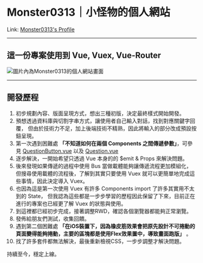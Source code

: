 # Monster0313｜小怪物的個人網站

Link: [Monster0313's Profile](https://monster0313.me)

---

## 這一份專案使用到 Vue, Vuex, Vue-Router

![圖片內為Monster0313的個人網站畫面](https://i.imgur.com/dZZv1mU.png "Monster0313's Profile")

---

## 開發歷程

1.  初步規劃內容、版面呈現方式，想出三種初版，決定最終樣式開始開發。
2.  預想透過資料庫與切割字串方式，讓使用者自己輸入對話，找到對應關鍵字回覆，
    但由於技術力不足，加上後端技術不精熟，因此將輸入的部分改成預設按鈕呈現。
3.  第一次遇到困難處 **「不知道如何在兩個 Components 之間傳遞參數」**，可參見 [QuestionButton.vue](https://github.com/Monster0313/Monster0313-Profile/blob/master/src/components/QuestionButton.vue) 以及 [Question.vue](https://github.com/Monster0313/Monster0313-Profile/blob/master/src/components/Question.vue)
4.  逐步解決，一開始希望只透過 Vue 本身的的 $emit & Props 來解決問題。
5.  後來發現如果傳遞的過程中使用 Bus 當做載體能夠讓傳遞流程更加模組化，
    但搜尋使用載體的流程後，了解到其實只要使用 Vuex 就可以更簡單地完成這些事情，因此決定導入 Vuex。
6.  也因為這是第一次使用 Vuex 有許多 Components import 了許多其實用不太到的 State，
    但我認為這些都是一步步學習的歷程因此保留了下來，目前正在進行的專案也已經更了解 Vuex 的狀態與使用。
7.  到這裡都已經初步完成，接著調整RWD，確認各個瀏覽器都能夠正常瀏覽。
8.  發佈給朋友們測試，收集回饋。
9.  遇到第二個困難處 **「在iOS裝置下，因為橡皮筋效果會把原先設計不可捲動的頁面變得能夠捲動，主要的區塊都是使用Flex效果置中，導致畫面跑版」** 。
10. 找了許多套件都無法解決，最後重新檢視CSS，一步步調整才解決問題。

持續至今，穩定上線。
